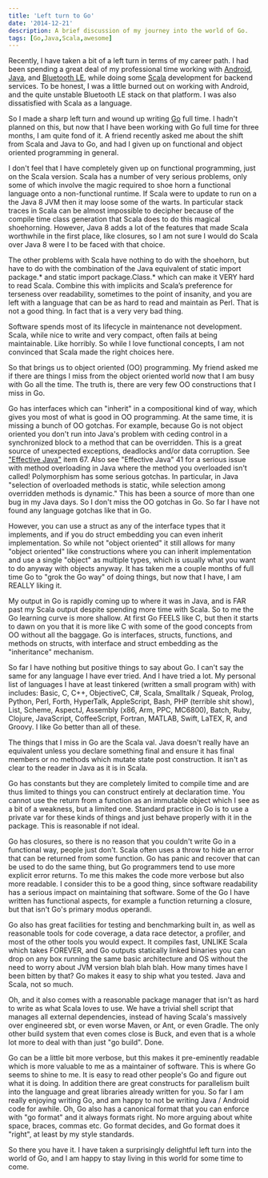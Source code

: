 ```yaml
---
title: 'Left turn to Go'
date: '2014-12-21'
description: A brief discussion of my journey into the world of Go.
tags: [Go,Java,Scala,awesome]
---
```


Recently, I have taken a bit of a left turn in terms of my career
path.  I had been spending a great deal of my professional time
working with [Android](http://www.android.com/), [Java](https://java.com), and [Bluetooth LE](http://en.wikipedia.org/wiki/Bluetooth_low_energy), while doing some
[Scala](http://www.scala-lang.org/) development for backend
services. To be honest, I was a little burned out on working with
Android, and the quite unstable Bluetooth LE stack on that platform. I
was also dissatisfied with Scala as a language.

So I made a sharp left turn and wound up writing
[Go](http://golang.org/) full time. I hadn't planned on this, but now
that I have been working with Go full time for three months, I am
quite fond of it. A friend recently asked me about the shift from
Scala and Java to Go, and had I given up on functional and object
oriented programming in general.

I don't feel that I have completely given up on functional
programming, just on the Scala version. Scala has a number of very
serious problems, only some of which involve the magic required to
shoe horn a functional language onto a non-functional runtime. If
Scala were to update to run on a the Java 8 JVM then it may loose some
of the warts. In particular stack traces in Scala can be almost
impossible to decipher because of the compile time class generation
that Scala does to do this magical shoehorning. However, Java 8 adds a
lot of the features that made Scala worthwhile in the first place,
like closures, so I am not sure I would do Scala over Java 8 were I to
be faced with that choice.

The other problems with Scala have nothing to do with the shoehorn,
but have to do with the combination of the Java equivalent of static
import package.* and static import package.Class.* which can make it
VERY hard to read Scala. Combine this with implicits and Scala’s
preference for terseness over readability, sometimes to the point of
insanity, and you are left with a language that can be as hard to read
and maintain as Perl. That is not a good thing. In fact that is a very
very bad thing.

Software spends most of its lifecycle in maintenance not
development. Scala, while nice to write and very compact, often fails
at being maintainable. Like horribly. So while I love functional
concepts, I am not convinced that Scala made the right choices here.

So that brings us to object oriented (OO) programming. My friend asked me
if there are things I miss from the object oriented world now that I
am busy with Go all the time. The truth is, there are very few OO
constructions that I miss in Go.

Go has interfaces which can "inherit" in a compositional kind of way,
which gives you most of what is good in OO programming. At the same
time, it is missing a bunch of OO gotchas. For example, because Go is
not object oriented you don't run into Java's problem with ceding
control in a synchronized block to a method that can be
overridden. This is a great source of unexpected exceptions, deadlocks
and/or data corruption. See ["Effective Java"](http://www.amazon.com/gp/product/0321356683/ref=as_li_tl?ie=UTF8&camp=1789&creative=9325&creativeASIN=0321356683&linkCode=as2&tag=nick.codes-20&linkId=A4EACIF5EJNTBFA7) item 67. Also see
"Effective Java" 41 for a serious issue with method overloading in
Java where the method you overloaded isn't called! Polymorphism has
some serious gotchas. In particular, in Java "selection of overloaded
methods is static, while selection among overridden methods is
dynamic." This has been a source of more than one bug in my Java
days. So I don't miss the OO gotchas in Go. So far I have not found
any language gotchas like that in Go.

However, you can use a struct as any of the interface types that it
implements, and if you do struct embedding you can even inherit
implementation. So while not "object oriented" it still allows for
many "object oriented" like constructions where you can inherit
implementation and use a single "object" as multiple types, which is
usually what you want to do anyway with objects anyway. It has taken
me a couple months of full time Go to "grok the Go way" of doing
things, but now that I have, I am REALLY liking it.

My output in Go is rapidly coming up to where it was in Java, and is
FAR past my Scala output despite spending more time with Scala. So to
me the Go learning curve is more shallow. At first Go FEELS like C,
but then it starts to dawn on you that it is more like C with some of
the good concepts from OO without all the baggage. Go is interfaces,
structs, functions, and methods on structs, with interface and struct
embedding as the "inheritance" mechanism.

So far I have nothing but positive things to say about Go. I can't say
the same for any language I have ever tried. And I have tried a
lot. My personal list of languages I have at least tinkered (written a
small program with) with includes: Basic, C, C++, ObjectiveC, C#,
Scala, Smalltalk / Squeak, Prolog, Python, Perl, Forth, HyperTalk,
AppleScript, Bash, PHP (terrible shit show), List, Scheme, AspectJ,
Assembly (x86, Arm, PPC, MC6800), Batch, Ruby, Clojure, JavaScript,
CoffeeScript, Fortran, MATLAB, Swift, LaTEX, R, and Groovy. I like Go
better than all of these.

The things that I miss in Go are the Scala val. Java doesn't really
have an equivalent unless you declare something final and ensure it
has final members or no methods which mutate state post
construction. It isn't as clear to the reader in Java as it is in Scala.

Go has constants but they are completely limited to compile time and
are thus limited to things you can construct entirely at declaration
time. You cannot use the return from a function as an immutable object
which I see as a bit of a weakness, but a limited one. Standard
practice in Go is to use a private var for these kinds of things and
just behave properly with it in the package. This is reasonable if not
ideal.

Go has closures, so there is no reason that you couldn't write Go in a
functional way, people just don't. Scala often uses a throw to hide an
error that can be returned from some function. Go has panic and
recover that can be used to do the same thing, but Go programmers tend
to use more explicit error returns. To me this makes the code more
verbose but also more readable. I consider this to be a good thing,
since software readability has a serious impact on maintaining that
software. Some of the Go I have written has functional aspects, for
example a function returning a closure, but that isn't Go's primary
modus operandi.

Go also has great facilities for testing and benchmarking built in, as
well as reasonable tools for code coverage, a data race detector, a
profiler, and most of the other tools you would expect. It compiles
fast, UNLIKE Scala which takes FOREVER, and Go outputs statically
linked binaries you can drop on any box running the same basic
architecture and OS without the need to worry about JVM version blah
blah blah. How many times have I been bitten by that? Go makes it easy
to ship what you tested. Java and Scala, not so much.

Oh, and it also comes with a reasonable package manager that isn't as
hard to write as what Scala loves to use. We have a trivial shell
script that manages all external dependencies, instead of having
Scala's massively over engineered sbt, or even worse
Maven, or Ant, or even Gradle. The only other build system that even
comes close is Buck, and even that is a whole lot more to deal with
than just "go build". Done.

Go can be a little bit more verbose, but this makes it pre-eminently
readable which is more valuable to me as a maintainer of
software. This is where Go seems to shine to me. It is easy to read
other people's Go and figure out what it is doing. In
addition there are great constructs for parallelism built into the
language and great libraries already written for you. So far I am
really enjoying writing Go, and am happy to not be writing Java /
Android code for awhile. Oh, Go also has a canonical format that you
can enforce with "go format" and it always formats right. No more
arguing about white space, braces, commas etc. Go format decides, and
Go format does it "right", at least by my style standards.

So there you have it. I have taken a surprisingly delightful left turn
into the world of Go, and I am happy to stay living in this world
for some time to come.

